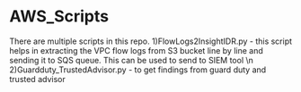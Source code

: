 # AWS_Scripts

There are multiple scripts in this repo.
1)FlowLogs2InsightIDR.py - this script helps in extracting the VPC flow logs from S3 bucket line by line and sending it to SQS queue. This can be used to send to SIEM tool \n
2)Guardduty_TrustedAdvisor.py - to get findings from guard duty and trusted advisor
